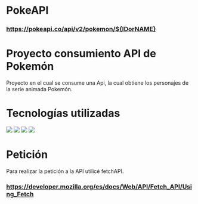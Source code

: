 # PokeAPI 

### https://pokeapi.co/api/v2/pokemon/${IDorNAME}

# Proyecto consumiento API de Pokemón
Proyecto en el cual se consume una Api, la cual obtiene los personajes de la serie animada Pokemón.

# Tecnologías utilizadas

<img src="https://img.shields.io/badge/-Javascript-black?style=plastic&logo=javascript"> <img src="https://img.shields.io/badge/-html-black?style=plastic&logo=html5"> <img src="https://img.shields.io/badge/-bootstrap-black?style=plastic&logo=bootstrap"> <img src="https://img.shields.io/badge/-css-black?style=plastic&logo=css3">


# Petición

Para realizar la petición a la API utilicé fetchAPI.

### https://developer.mozilla.org/es/docs/Web/API/Fetch_API/Using_Fetch

  
